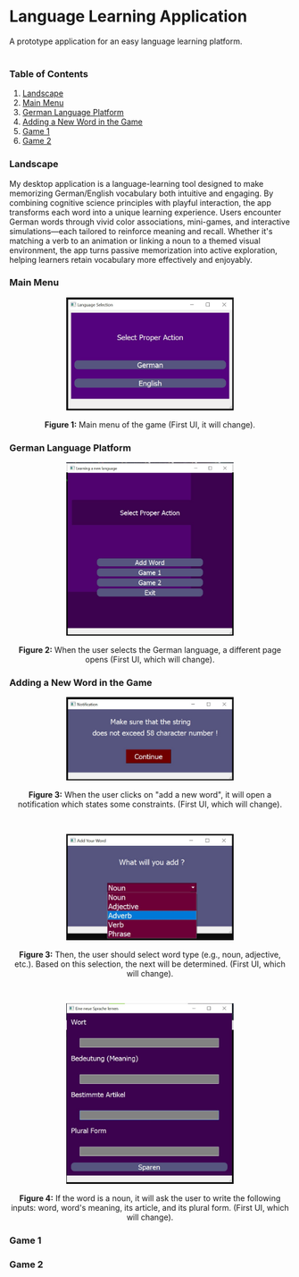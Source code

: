 # Language Learning Application

A prototype application for an easy language learning platform. <br>
<br>

### Table of Contents
1.  [Landscape](#Landscape) <br>
2.  [Main Menu](#mainmenu) <br>
3.  [German Language Platform](#german) <br>
4.  [Adding a New Word in the Game](#addWord) <br>
5.  [Game 1](#game_1) <br>
6.  [Game 2](#game_2) <br>


### <a name="Landscape"></a>Landscape
My desktop application is a language-learning tool designed to make memorizing German/English vocabulary both intuitive and engaging. By combining cognitive science principles with playful interaction, the app transforms each word into a unique learning experience. Users encounter German words through vivid color associations, mini-games, and interactive simulations—each tailored to reinforce meaning and recall. Whether it's matching a verb to an animation or linking a noun to a themed visual environment, the app turns passive memorization into active exploration, helping learners retain vocabulary more effectively and enjoyably.


### <a name='mainmenu'></a>Main Menu

<p align="center">
    <img src="figures/0.jpg" alt="Figure 1" width="300">
</p>
<p align="center">
<b>Figure 1:</b> Main menu of the game (First UI, it will change).
</p>

### <a name='german'></a>German Language Platform

<p align="center">
    <img src="figures/1.jpg" alt="Figure 2" width="300">
</p>
<p align="center">
<b>Figure 2:</b> When the user selects the German language, a different page opens (First UI, which will change).
</p>

### <a name='addWord'></a>Adding a New Word in the Game

<p align="center">
    <img src="figures/2.jpg" alt="Figure 3" width="300">
</p>
<p align="center">
<b>Figure 3:</b> When the user clicks on "add a new word", it will open a notification which states some constraints. (First UI, which will change).
</p>
<br>
<p align="center">
    <img src="figures/3.jpg" alt="Figure 3" width="300">
</p>
<p align="center">
<b>Figure 3:</b> Then, the user should select word type (e.g., noun, adjective, etc.). Based on this selection, the next will be determined. (First UI, which will change).
</p>
<br>
<p align="center">
    <img src="figures/4.jpg" alt="Figure 4" width="300">
</p>
<p align="center">
<b>Figure 4:</b> If the word is a noun, it will ask the user to write the following inputs: word, word's meaning, its article, and its plural form. (First UI, which will change).
</p>

### <a name='game_1'></a>Game 1
### <a name='game_2'></a>Game 2
